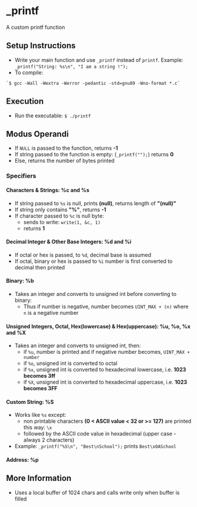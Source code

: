 # \_printf

A custom printf function

## Setup Instructions

   - Write your main function and use `_printf` instead of `printf`. Example:
    `_printf("String: %s\n", "I am a string !");`
   - To compile:

    `$ gcc -Wall -Wextra -Werror -pedantic -std=gnu89 -Wno-format *.c`

## Execution

   - Run the executable:
    `$ ./printf`

## Modus Operandi

   - If `NULL` is passed to the function, returns **-1**
   - If string passed to the function is empty: (`_printf("");`) returns **0**
   - Else, returns the number of bytes printed

### Specifiers

#### Characters & Strings: %c and %s

   - If string passed to `%s` is null, prints **(null)**, returns length of **"(null)"**
   - If string only contains **"%"**, returns **-1**
   - If character passed to `%c` is null byte:
       - sends to write: `write(1, &c, 1)`
       - returns **1**

#### Decimal Integer & Other Base Integers: %d and %i

   - If octal or hex is passed, to `%d`, decimal base is assumed
   - If octal, binary or hex is passed to `%i` number is first converted to decimal then printed

#### Binary: %b

   - Takes an integer and converts to unsigned int before converting to binary:
       - Thus if number is negative, number becomes `UINT_MAX + (n)` where `n` is a negative number

#### Unsigned Integers, Octal, Hex(lowercase) & Hex(uppercase): %u, %o, %x and %X

   - Takes an integer and converts to unsigned int, then:
       - if `%u`, number is printed and if negative number becomes, `UINT_MAX + number`
       - if `%o`, unsigned int is converted to octal
       - if `%x`, unsigned int is converted to hexadecimal lowercase, i.e. **1023 becomes 3ff**
       - if `%X`, unsigned int is converted to hexadecimal uppercase, i.e. **1023 becomes 3FF**

#### Custom String: %S

   - Works like `%s` except:
       - non printable characters **(0 < ASCII value < 32 or >= 127)** are printed this way: `\x`
       - followed by the ASCII code value in hexadecimal (upper case - always 2 characters)
   - Example: `_printf("%S\n", "Best\nSchool");` prints `Best\x0ASchool`

#### Address: %p


## More Information

   - Uses a local buffer of 1024 chars and calls write only when buffer is filled
